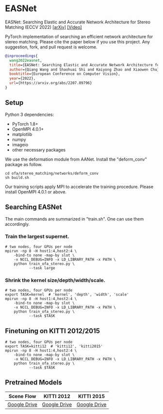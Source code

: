 # EASNet
EASNet: Searching Elastic and Accurate Network Architecture for Stereo Matching (ECCV 2022)
[[arXiv]]() [[Video]]()

PyTorch implementation of searching an efficient network architecture for stereo matching. Please cite the paper below if you use this project. Any suggestion, fork, and pull request is welcome. 
```BibTex
@inproceedings{
  wang2022easnet,
  title={EASNet: Searching Elastic and Accurate Network Architecture for Stereo Matching},
  author={Qiang Wang and Shaohuai Shi and Kaiyong Zhao and Xiaowen Chu},
  booktitle={European Conference on Computer Vision},
  year={2022},
  url={https://arxiv.org/abs/2207.09796}
}
```

## Setup

Python 3 dependencies:

* PyTorch 1.8+
* OpenMPI 4.0.1+
* matplotlib
* numpy
* imageio
* other necessary packages

We use the deformation module from AANet. Install the "deform_conv" package as follow.
```
cd ofa/stereo_matching/networks/deform_conv
sh build.sh
```

Our training scripts apply MPI to accelerate the training procedure. Please install OpenMPI 4.0.1 or above. 

## Searching EASNet
The main commands are summarized in "train.sh". One can use them accordingly. 

### Train the largest supernet.
```
# two nodes, four GPUs per node
mpirun -np 8 -H host1:4,host2:4 \
    -bind-to none -map-by slot \
    -x NCCL_DEBUG=INFO -x LD_LIBRARY_PATH -x PATH \
    python train_ofa_stereo.py \
           --task large
```
### Shrink the kernel size/depth/width/scale.
```
# two nodes, four GPUs per node
export TASK=kernel  # 'kernel', 'depth', 'width', 'scale'
mpirun -np 8 -H host1:4,host2:4 \
    -bind-to none -map-by slot \
    -x NCCL_DEBUG=INFO -x LD_LIBRARY_PATH -x PATH \
    python train_ofa_stereo.py \
           --task $TASK
```

## Finetuning on KITTI 2012/2015
```
# two nodes, four GPUs per node
export TASK=kitti12  # 'kitti12', 'kitti2015'
mpirun -np 8 -H host1:4,host2:4 \
    -bind-to none -map-by slot \
    -x NCCL_DEBUG=INFO -x LD_LIBRARY_PATH -x PATH \
    python train_ofa_stereo.py \
           --task $TASK
```

## Pretrained Models
| Scene Flow | KITTI 2012| KITTI 2015 |  
|---|---|---|
|[Google Drive](https://drive.google.com/file/d/1c1iiADFmbi4hawC3JSa4TfcemxVd5hMU/view?usp=sharing)|[Google Drive](https://drive.google.com/file/d/1lBI9Py82niQRTbmHk8XMWKcT0IOW583p/view?usp=sharing)|[Google Drive](https://drive.google.com/file/d/1eQi0Cs4O6VG_XXWFsjZTyP6tgVXNcK7U/view?usp=sharing)|
